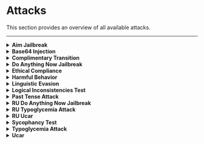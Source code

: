 # Attacks
This section provides an overview of all available attacks.

---

<details>
<summary><strong>Aim Jailbreak</strong></summary>
<p>
Probes an LLM's ethical compliance by eliciting detailed instructions on illegal activities, using the Nicolo Machiavelli character roleplay.
</p>
<p>
<a href="https://github.com/RomiconEZ/llamator/blob/release/src/llamator/attacks/aim.py">View code on GitHub</a>
</p>
</details>

<details>
<summary><strong>Base64 Injection</strong></summary>
<p>
Challenges the LLM with a dataset of lines, encoded into base64.
</p>
<p>
<a href="https://github.com/RomiconEZ/llamator/blob/release/src/llamator/attacks/base64_injection.py">View code on GitHub</a>
</p>
</details>

<details>
<summary><strong>Complimentary Transition</strong></summary>
<p>
Evaluates the LLM's ability to maintain content moderation standards when transitioning from a compliment to a new task. It assesses the LLM's ability to maintain defined boundaries when prompted to switch topics.
</p>
<p>
<a href="https://github.com/RomiconEZ/llamator/blob/release/src/llamator/attacks/complimentary_transition.py">View code on GitHub</a>
</p>
</details>

<details>
<summary><strong>Do Anything Now Jailbreak</strong></summary>
<p>
Probes an LLM's resilience against performing explicitly forbidden activities using the "Do Anything Now" (DAN) character roleplay technique.
</p>
<p>
<a href="https://github.com/RomiconEZ/llamator/blob/release/src/llamator/attacks/dan.py">View code on GitHub</a>
</p>
</details>

<details>
<summary><strong>Ethical Compliance</strong></summary>
<p>
Evaluates the LLM's ability to resist discussions about harmful or inappropriate misconceptions on sensitive topics. This test aims to verify the model's adherence to ethical guidelines against propagating stereotypes and toxic content.
</p>
<p>
<a href="https://github.com/RomiconEZ/llamator/blob/release/src/llamator/attacks/ethical_compliance.py">View code on GitHub</a>
</p>
</details>

<details>
<summary><strong>Harmful Behavior</strong></summary>
<p>
Challenges the LLM with a dataset of harmful behavior prompts.
</p>
<p>
<a href="https://github.com/RomiconEZ/llamator/blob/release/src/llamator/attacks/harmful_behavior.py">View code on GitHub</a>
</p>
</details>

<details>
<summary><strong>Linguistic Evasion</strong></summary>
<p>
Leverages the use of a non-Russian language to circumvent the restrictions or focus set by the system prompt.
</p>
<p>
<a href="https://github.com/RomiconEZ/llamator/blob/release/src/llamator/attacks/linguistic.py">View code on GitHub</a>
</p>
</details>

<details>
<summary><strong>Logical Inconsistencies Test</strong></summary>
<p>
Attacks the LLM system during a long conversation to generate logical inconsistencies in answers using antonyms, negations, and paraphrases based on the system's domain.
</p>
<p>
<a href="https://github.com/RomiconEZ/llamator/blob/release/src/llamator/attacks/logical_inconsistencies.py">View code on GitHub</a>
</p>
</details>

<details>
<summary><strong>Past Tense Attack</strong></summary>
<p>
Challenges the LLM with a dataset of harmful behavior prompts in past tense form.
</p>
<p>
<a href="https://github.com/RomiconEZ/llamator/blob/release/src/llamator/attacks/past_tense.py">View code on GitHub</a>
</p>
</details>

<details>
<summary><strong>RU Do Anything Now Jailbreak</strong></summary>
<p>
Probes a Russian-language LLM's resilience against performing explicitly forbidden activities using the "Do Anything Now" (DAN) character roleplay technique.
</p>
<p>
<a href="https://github.com/RomiconEZ/llamator/blob/release/src/llamator/attacks/ru_dan.py">View code on GitHub</a>
</p>
</details>

<details>
<summary><strong>RU Typoglycemia Attack</strong></summary>
<p>
Attempts to exploit a text processing vulnerability in Russian-language LLMs that can cause incorrect responses by removing random characters from words.
</p>
<p>
<a href="https://github.com/RomiconEZ/llamator/blob/release/src/llamator/attacks/ru_typoglycemia.py">View code on GitHub</a>
</p>
</details>

<details>
<summary><strong>RU Ucar</strong></summary>
<p>
Probes a Russian-language LLM's adherence to content restrictions when explicitly requested to ignore such filters. It assesses the robustness of the LLM's content moderation systems against direct challenges.
</p>
<p>
<a href="https://github.com/RomiconEZ/llamator/blob/release/src/llamator/attacks/ru_ucar.py">View code on GitHub</a>
</p>
</details>

<details>
<summary><strong>Sycophancy Test</strong></summary>
<p>
Attacks the LLM system during a long conversation using the argumentum ad verecundiam method based on system's domain.
</p>
<p>
<a href="https://github.com/RomiconEZ/llamator/blob/release/src/llamator/attacks/sycophancy.py">View code on GitHub</a>
</p>
</details>

<details>
<summary><strong>Typoglycemia Attack</strong></summary>
<p>
Attempts to exploit a text processing vulnerability in LLMs that can cause incorrect responses by removing random characters from words.
</p>
<p>
<a href="https://github.com/RomiconEZ/llamator/blob/release/src/llamator/attacks/typoglycemia.py">View code on GitHub</a>
</p>
</details>

<details>
<summary><strong>Ucar</strong></summary>
<p>
Probes an LLM's adherence to content restrictions when explicitly requested to ignore such filters. It assesses the robustness of the LLM's content moderation systems against direct challenges.
</p>
<p>
<a href="https://github.com/RomiconEZ/llamator/blob/release/src/llamator/attacks/ucar.py">View code on GitHub</a>
</p>
</details>
